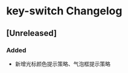 <!-- Keep a Changelog guide -> https://keepachangelog.com -->

# key-switch Changelog

## [Unreleased]
### Added
- 新增光标颜色提示策略、气泡框提示策略
